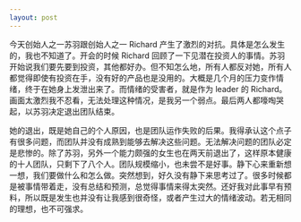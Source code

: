 ```yaml
---
layout: post
---
```


今天创始人之一苏羽跟创始人之一 Richard 产生了激烈的对抗。具体是怎么发生的，我也不知道了。开会的时候 Richard 回顾了一下见潜在投资人的事情。苏羽开始说我们要先要到投资，其他都好办。但不知怎么地，所有人都反对她，所有人都觉得即使有投资在手，没有好的产品也是没用的。大概是几个月的压力变作情绪，终于在她身上发泄出来了。而情绪的受害者，就是作为 leader 的 Richard。画面太激烈我不忍看，无法处理这种情况，是我另一个弱点。最后两人都嚎啕哭起，以苏羽决定退出团队结束。

她的退出，既是她自己的个人原因，也是团队运作失败的后果。我得承认这个点子有很多问题，而团队并没有成熟到能够去解决这些问题。无法解决问题的团队必定是悲惨的。除了苏羽，另外一个能力颇强的女生也在两天前退出了，这样原本健康的十人团队，只剩下了八个人。团队规模缩小，也未尝不是好事。静下心来重新想一想，我们要做什么和怎么做。突然想到，好久没有静下来思考过了。很多时候都是被事情带着走，没有总结和预测，总觉得事情来得太突然。还好我对此事早有预料，所以既是发生也并没有让我感到很奇怪，或者产生过大的情绪波动。若无相同的理想，也不可强求。
